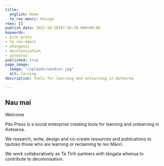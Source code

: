 ```yaml
---
title:
  english: Home
  te_reo_maori: Kāinga
rows: []
publish_date: 2021-10-18T07:50:29.000+00:00
keywords:
- pito press
- te reo māori
- whanganui
- decolonisation
- aotearoa
published: true
page_image:
  image: "/uploads/woodcut.jpg"
  alt: Carving
description: Tools for learning and unlearning in Aotearoa

---
```

## Nau mai   
Welcome

Pito Press is a social enterprise creating tools for learning and unlearning in Aotearoa. 

We research, write, design and co-create resources and publications to tautoko those who are learning or reclaiming te reo Māori. 

We work collaboratively as Te Tiriti partners with tāngata whenua to contribute to decolonisation.